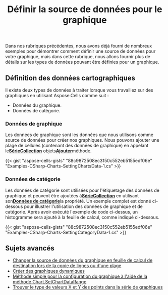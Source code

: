 ﻿---
title: Définir la source de données pour le graphique
linktitle: La source de données
type: docs
weight: 10
url: /fr/net/data-formatting-in-charts/
---
Dans nos rubriques précédentes, nous avons déjà fourni de nombreux exemples pour démontrer comment définir une source de données pour votre graphique, mais dans cette rubrique, nous allons fournir plus de détails sur les types de données pouvant être définies pour un graphique.

## **Définition des données cartographiques**

Il existe deux types de données à traiter lorsque vous travaillez sur des graphiques en utilisant Aspose.Cells comme suit :

- Données du graphique.
- Données de catégorie.

### **Données de graphique**

Les données de graphique sont les données que nous utilisons comme source de données pour créer nos graphiques. Nous pouvons ajouter une plage de cellules (contenant des données de graphique) en appelant le[**SérieCollection**](https://reference.aspose.com/cells/net/aspose.cells.charts/seriescollection) objets[**Ajouter**](https://reference.aspose.com/cells/net/aspose.cells.charts/seriescollection/methods/add)méthode.

{{< gist "aspose-cells-gists" "88c9872508ec3150c552eb5155edf06e" "Examples-CSharp-Charts-SettingChartsData-1.cs" >}}

### **Données de catégorie**

 Les données de catégorie sont utilisées pour l'étiquetage des données de graphique et peuvent être ajoutées à[**SérieCollection**](https://reference.aspose.com/cells/net/aspose.cells.charts/seriescollection) en utilisant son[**Données de catégorie**](https://reference.aspose.com/cells/net/aspose.cells.charts/seriescollection/properties/categorydata)la propriété. Un exemple complet est donné ci-dessous pour illustrer l'utilisation des données de graphique et de catégorie. Après avoir exécuté l'exemple de code ci-dessus, un histogramme sera ajouté à la feuille de calcul, comme indiqué ci-dessous.

{{< gist "aspose-cells-gists" "88c9872508ec3150c552eb5155edf06e" "Examples-CSharp-Charts-SettingCategoryData-1.cs" >}}

## **Sujets avancés**
- [Changer la source de données du graphique en feuille de calcul de destination lors de la copie de lignes ou d'une plage](/cells/fr/net/change-data-source-of-the-chart-to-destination-worksheet-while-copying-rows-or-range/)
- [Créer des graphiques dynamiques](/cells/fr/net/create-dynamic-charts/)
- [Méthode simple pour la configuration du graphique à l'aide de la méthode Chart.SetChartDataRange](/cells/fr/net/easy-way-for-chart-setup-using-chart-setchartdatarange-method/)
- [Trouver le type de valeurs X et Y des points dans la série de graphiques](/cells/fr/net/find-type-of-x-and-y-values-of-points-in-chart-series/)
